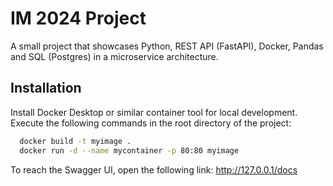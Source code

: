
# IM 2024 Project

A small project that showcases Python, REST API (FastAPI), Docker, Pandas and SQL (Postgres) in a microservice architecture.


## Installation

Install Docker Desktop or similar container tool for local development.
Execute the following commands in the root directory of the project:

```bash
  docker build -t myimage .
  docker run -d --name mycontainer -p 80:80 myimage
```
    
To reach the Swagger UI, open the following link:
http://127.0.0.1/docs
